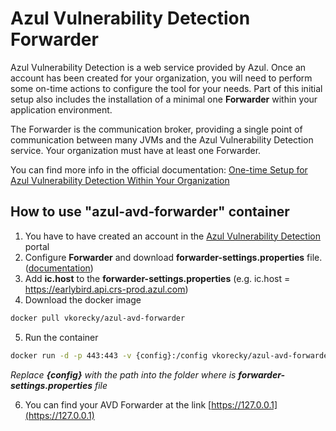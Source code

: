 # Azul Vulnerability Detection Forwarder

Azul Vulnerability Detection is a web service provided by Azul. Once an account has been created for your organization, you will need to perform some on-time actions to configure the tool for your needs. Part of this initial setup also includes the installation of a minimal one **Forwarder** within your application environment.

The Forwarder is the communication broker, providing a single point of communication between many JVMs and the Azul Vulnerability Detection service. Your organization must have at least one Forwarder.

You can find more info in the official documentation: [One-time Setup for Azul Vulnerability Detection Within Your Organization](https://docs.azul.com/vulnerability-detection/setup-organization/introduction)


## How to use "azul-avd-forwarder" container
1. You have to have created an account in the [Azul Vulnerability Detection](https://docs.azul.com/vulnerability-detection/) portal
2. Configure **Forwarder** and download **forwarder-settings.properties** file. ([documentation](https://docs.azul.com/vulnerability-detection/setup-organization/setup))
3. Add **ic.host** to the  **forwarder-settings.properties** (e.g. ic.host = https://earlybird.api.crs-prod.azul.com)
4. Download the docker image 
``` bash 
docker pull vkorecky/azul-avd-forwarder
```
5. Run the container
``` bash 
docker run -d -p 443:443 -v {config}:/config vkorecky/azul-avd-forwarder
```
*Replace **{config}** with the path into the folder where is **forwarder-settings.properties** file*

6. You can find your AVD Forwarder at the link [https://127.0.0.1](https://127.0.0.1)
